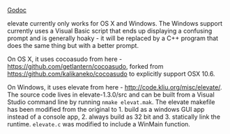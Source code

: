 [Godoc](http://godoc.org/github.com/secoba/elevate)

elevate currently only works for OS X and Windows. The Windows support
currently uses a Visual Basic script that ends up displaying a confusing prompt
and is generally hoaky - it will be replaced by a C++ program that does the same
thing but with a better prompt.

On OS X, it uses cocoasudo from here - https://github.com/getlantern/cocoasudo,
forked from https://github.com/kalikaneko/cocoasudo to explicitly support OSX
10.6.

On Windows, it uses elevate from here - http://code.kliu.org/misc/elevate/. The
source code lives in elevate-1.3.0/src and can be built from a Visual Studio
command line by running `nmake elevat.mak`. The elevate makefile has been
modified from the original to 1. build as a windows GUI app instead of a console
app, 2. always build as 32 bit and 3. statically link the runtime. `elevate.c`
was modified to include a WinMain function.
